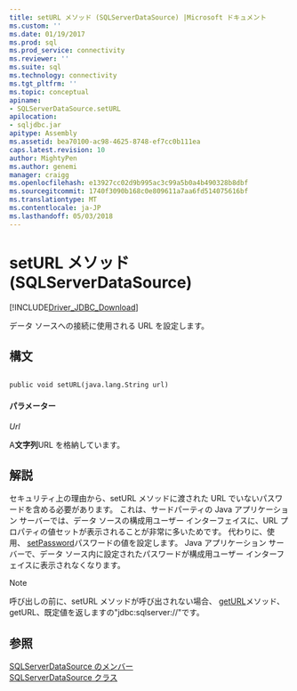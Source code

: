 ```yaml
---
title: setURL メソッド (SQLServerDataSource) |Microsoft ドキュメント
ms.custom: ''
ms.date: 01/19/2017
ms.prod: sql
ms.prod_service: connectivity
ms.reviewer: ''
ms.suite: sql
ms.technology: connectivity
ms.tgt_pltfrm: ''
ms.topic: conceptual
apiname:
- SQLServerDataSource.setURL
apilocation:
- sqljdbc.jar
apitype: Assembly
ms.assetid: bea70100-ac98-4625-8748-ef7cc0b111ea
caps.latest.revision: 10
author: MightyPen
ms.author: genemi
manager: craigg
ms.openlocfilehash: e13927cc02d9b995ac3c99a5b0a4b490328b8dbf
ms.sourcegitcommit: 1740f3090b168c0e809611a7aa6fd514075616bf
ms.translationtype: MT
ms.contentlocale: ja-JP
ms.lasthandoff: 05/03/2018
---
```

# <a name="seturl-method-sqlserverdatasource"></a>setURL メソッド (SQLServerDataSource)
[!INCLUDE[Driver_JDBC_Download](../../../includes/driver_jdbc_download.md)]

  データ ソースへの接続に使用される URL を設定します。  
  
## <a name="syntax"></a>構文  
  
```  
  
public void setURL(java.lang.String url)  
```  
  
#### <a name="parameters"></a>パラメーター  
 *Url*  
  
 A**文字列**URL を格納しています。  
  
## <a name="remarks"></a>解説  
 セキュリティ上の理由から、setURL メソッドに渡された URL でいないパスワードを含める必要があります。 これは、サードパーティの Java アプリケーション サーバーでは、データ ソースの構成用ユーザー インターフェイスに、URL プロパティの値セットが表示されることが非常に多いためです。 代わりに、使用、 [setPassword](../../../connect/jdbc/reference/setpassword-method-sqlserverdatasource.md)パスワードの値を設定します。 Java アプリケーション サーバーで、データ ソース内に設定されたパスワードが構成用ユーザー インターフェイスに表示されなくなります。  
  
> [!NOTE]  
>  呼び出しの前に、setURL メソッドが呼び出されない場合、 [getURL](../../../connect/jdbc/reference/geturl-method-sqlserverdatasource.md)メソッド、getURL、既定値を返しますの"jdbc:sqlserver://"です。  
  
## <a name="see-also"></a>参照  
 [SQLServerDataSource のメンバー](../../../connect/jdbc/reference/sqlserverdatasource-members.md)   
 [SQLServerDataSource クラス](../../../connect/jdbc/reference/sqlserverdatasource-class.md)  
  
  
